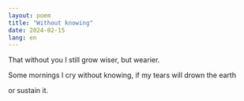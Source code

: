 ```yaml
---
layout: poem
title: "Without knowing"
date: 2024-02-15
lang: en
---
```


That without you I still
grow wiser, but wearier.

Some mornings I cry without
knowing, if my tears will drown the earth

or sustain it.
